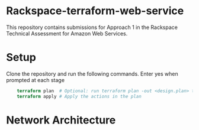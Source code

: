 # Rackspace-terraform-web-service
This repository contains submissions for Approach 1 in the Rackspace Technical
Assessment for Amazon Web Services.

# Setup

Clone the repository and run the following commands. Enter yes when prompted at each stage

``` terraform init   #  Updates the terraform modules and required providers
    terraform plan  # Optional: run terraform plan -out <design.plan> to save the deployment plan to an output file named <design-plan>
    terraform apply # Apply the actions in the plan
```

# Network Architecture



